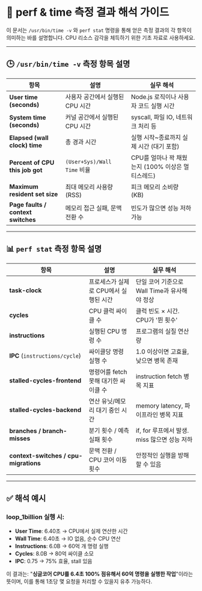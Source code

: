 # 🧾 perf & time 측정 결과 해석 가이드

이 문서는 `/usr/bin/time -v` 와 `perf stat` 명령을 통해 얻은 측정 결과의 각 항목이 의미하는 바를 설명합니다. CPU 리소스 감각을 체득하기 위한 기초 자료로 사용하세요.

---

## 🕒 `/usr/bin/time -v` 측정 항목 설명

| 항목                                 | 설명                        | 실무 해석                            |
| ---------------------------------- | ------------------------- | -------------------------------- |
| **User time (seconds)**            | 사용자 공간에서 실행된 CPU 시간       | Node.js 로직이나 사용자 코드 실행 시간        |
| **System time (seconds)**          | 커널 공간에서 실행된 CPU 시간        | syscall, 파일 IO, 네트워크 처리 등        |
| **Elapsed (wall clock) time**      | 총 경과 시간                   | 실행 시작\~종료까지 실제 시간 (대기 포함)        |
| **Percent of CPU this job got**    | `(User+Sys)/Wall Time` 비율 | CPU를 얼마나 꽉 채웠는지 (100% 이상은 멀티스레드) |
| **Maximum resident set size**      | 최대 메모리 사용량 (RSS)          | 피크 메모리 소비량 (KB)                  |
| **Page faults / context switches** | 메모리 접근 실패, 문맥 전환 수        | 빈도가 많으면 성능 저하 가능                 |

---

## 📊 `perf stat` 측정 항목 설명

| 항목                                    | 설명                      | 실무 해석                           |
| ------------------------------------- | ----------------------- | ------------------------------- |
| **task-clock**                        | 프로세스가 실제로 CPU에서 실행된 시간  | 단일 코어 기준으로 Wall Time과 유사해야 정상   |
| **cycles**                            | CPU 클럭 싸이클 수            | 클럭 빈도 × 시간. CPU가 '뛴 횟수'         |
| **instructions**                      | 실행된 CPU 명령 수            | 프로그램의 실질 연산량                    |
| **IPC** (`instructions/cycle`)        | 싸이클당 명령 실행 수            | 1.0 이상이면 고효율, 낮으면 병목 존재         |
| **stalled-cycles-frontend**           | 명령어를 fetch 못해 대기한 싸이클 수 | instruction fetch 병목 지표         |
| **stalled-cycles-backend**            | 연산 유닛/메모리 대기 중인 시간      | memory latency, 파이프라인 병목 지표     |
| **branches / branch-misses**          | 분기 횟수 / 예측 실패 횟수        | if, for 루프에서 발생. miss 많으면 성능 저하 |
| **context-switches / cpu-migrations** | 문맥 전환 / CPU 코어 이동 횟수    | 안정적인 실행을 방해할 수 있음               |

---

## ✅ 해석 예시

### loop\_1billion 실행 시:

- **User Time**: 6.40초 → CPU에서 실제 연산한 시간
- **Wall Time**: 6.40초 → IO 없음, 순수 CPU 연산
- **Instructions**: 6.0B → 60억 개 명령 실행
- **Cycles**: 8.0B → 80억 싸이클 소모
- **IPC**: 0.75 → 75% 효율, stall 있음

이 결과는: "**싱글코어 CPU를 6.4초 100% 점유해서 60억 명령을 실행한 작업**"이라는 뜻이며,
이를 통해 1초당 몇 요청을 처리할 수 있을지 유추 가능하다.

